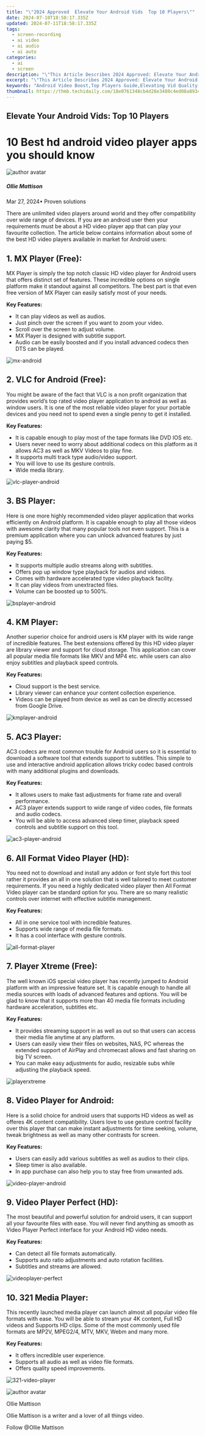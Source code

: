 ```yaml
---
title: "\"2024 Approved  Elevate Your Android Vids  Top 10 Players\""
date: 2024-07-10T18:58:17.335Z
updated: 2024-07-11T18:58:17.335Z
tags: 
  - screen-recording
  - ai video
  - ai audio
  - ai auto
categories: 
  - ai
  - screen
description: "\"This Article Describes 2024 Approved: Elevate Your Android Vids: Top 10 Players\""
excerpt: "\"This Article Describes 2024 Approved: Elevate Your Android Vids: Top 10 Players\""
keywords: "Android Video Boost,Top Players Guide,Elevating Vid Quality,Best Android Gaming,Premier Android Gamers,Top 10 Player List,Optimize Android Videos"
thumbnail: https://thmb.techidaily.com/18e0761348cb4d28e3480c4ed08a893497db31dc39159b03c85adcc25dd9aaa4.jpg
---
```


## Elevate Your Android Vids: Top 10 Players

# 10 Best hd android video player apps you should know

![author avatar](https://images.wondershare.com/filmora/article-images/ollie-mattison.jpg)

##### Ollie Mattison

 Mar 27, 2024• Proven solutions

There are unlimited video players around world and they offer compatibility over wide range of devices. If you are an android user then your requirements must be about a HD video player app that can play your favourite collection. The article below contains information about some of the best HD video players available in market for Android users:

## 1\. MX Player (Free):

MX Player is simply the top notch classic HD video player for Android users that offers distinct set of features. These incredible options on single platform make it standout against all competitors. The best part is that even free version of MX Player can easily satisfy most of your needs.

**Key Features:**

* It can play videos as well as audios.
* Just pinch over the screen if you want to zoom your video.
* Scroll over the screen to adjust volume.
* MX Player is designed with subtitle support.
* Audio can be easily boosted and if you install advanced codecs then DTS can be played.

![mx-android](https://images.wondershare.com/filmora/article-images/mx-android.jpg)

## 2\. VLC for Android (Free):

You might be aware of the fact that VLC is a non profit organization that provides world’s top rated video player application to android as well as window users. It is one of the most reliable video player for your portable devices and you need not to spend even a single penny to get it installed.

**Key Features:**

* It is capable enough to play most of the tape formats like DVD IOS etc.
* Users never need to worry about additional codecs on this platform as it allows AC3 as well as MKV Videos to play fine.
* It supports multi track type audio/video support.
* You will love to use its gesture controls.
* Wide media library.

![vlc-player-android](https://images.wondershare.com/filmora/article-images/vlc-player-android.jpg)

## 3\. BS Player:

Here is one more highly recommended video player application that works efficiently on Android platform. It is capable enough to play all those videos with awesome clarity that many popular tools not even support. This is a premium application where you can unlock advanced features by just paying $5.

**Key Features:**

* It supports multiple audio streams along with subtitles.
* Offers pop up window type playback for audios and videos.
* Comes with hardware accelerated type video playback facility.
* It can play videos from unextracted files.
* Volume can be boosted up to 500%.

![bsplayer-android](https://images.wondershare.com/filmora/article-images/bsplayer-android.jpg)

## 4\. KM Player:

Another superior choice for android users is KM player with its wide range of incredible features. The best extensions offered by this HD video player are library viewer and support for cloud storage. This application can cover all popular media file formats like MKV and MP4 etc. while users can also enjoy subtitles and playback speed controls.

**Key Features:**

* Cloud support is the best service.
* Library viewer can enhance your content collection experience.
* Videos can be played from device as well as can be directly accessed from Google Drive.

![kmplayer-android](https://images.wondershare.com/filmora/article-images/kmplayer-android.jpg)

## 5\. AC3 Player:

AC3 codecs are most common trouble for Android users so it is essential to download a software tool that extends support to subtitles. This simple to use and interactive android application allows tricky codec based controls with many additional plugins and downloads.

**Key Features:**

* It allows users to make fast adjustments for frame rate and overall performance.
* AC3 player extends support to wide range of video codes, file formats and audio codecs.
* You will be able to access advanced sleep timer, playback speed controls and subtitle support on this tool.

![ac3-player-android](https://images.wondershare.com/filmora/article-images/ac3-player-android.jpg)

## 6\. All Format Video Player (HD):

You need not to download and install any addon or font style fort this tool rather it provides an all in one solution that is well tailored to meet customer requirements. If you need a highly dedicated video player then All Format Video player can be standard option for you. There are so many realistic controls over internet with effective subtitle management.

**Key Features:**

* All in one service tool with incredible features.
* Supports wide range of media file formats.
* It has a cool interface with gesture controls.

![all-format-player](https://images.wondershare.com/filmora/article-images/all-format-player.jpg)

## 7\. Player Xtreme (Free):

The well known iOS special video player has recently jumped to Android platform with an impressive feature set. It is capable enough to handle all media sources with loads of advanced features and options. You will be glad to know that it supports more than 40 media file formats including hardware acceleration, subtitles etc.

**Key Features:**

* It provides streaming support in as well as out so that users can access their media file anytime at any platform.
* Users can easily view their files on websites, NAS, PC whereas the extended support of AirPlay and chromecast allows and fast sharing on big TV screen.
* You can make easy adjustments for audio, resizable subs while adjusting the playback speed.

![playerxtreme](https://images.wondershare.com/filmora/article-images/playerxtreme.jpg)

## 8\. Video Player for Android:

Here is a solid choice for android users that supports HD videos as well as offeres 4K content compatibility. Users love to use gesture control facility over this player that can make instant adjustments for time seeking, volume, tweak brightness as well as many other contrasts for screen.

**Key Features:**

* Users can easily add various subtitles as well as audios to their clips.
* Sleep timer is also available.
* In app purchase can also help you to stay free from unwanted ads.

![video-player-android](https://images.wondershare.com/filmora/article-images/video-player-android.jpg)

## 9\. Video Player Perfect (HD):

The most beautiful and powerful solution for android users, it can support all your favourite files with ease. You will never find anything as smooth as Video Player Perfect interface for your Android HD video needs.

**Key Features:**

* Can detect all file formats automatically.
* Supports auto ratio adjustments and auto rotation facilities.
* Subtitles and streams are allowed.

![videoplayer-perfect](https://images.wondershare.com/filmora/article-images/videoplayer-perfect.jpg)

## 10\. 321 Media Player:

This recently launched media player can launch almost all popular video file formats with ease. You will be able to stream your 4K content, Full HD videos and Supports HD clips. Some of the most commonly used file formats are MP2V, MPEG2/4, MTV, MKV, Webm and many more.

**Key Features:**

* It offers incredible user experience.
* Supports all audio as well as video file formats.
* Offers quality speed improvements.

![321-video-player](https://images.wondershare.com/filmora/article-images/321-video-player.jpg)

![author avatar](https://images.wondershare.com/filmora/article-images/ollie-mattison.jpg)

Ollie Mattison

Ollie Mattison is a writer and a lover of all things video.

Follow @Ollie Mattison


<ins class="adsbygoogle"
     style="display:block"
     data-ad-format="autorelaxed"
     data-ad-client="ca-pub-7571918770474297"
     data-ad-slot="1223367746"></ins>



<ins class="adsbygoogle"
     style="display:block"
     data-ad-client="ca-pub-7571918770474297"
     data-ad-slot="8358498916"
     data-ad-format="auto"
     data-full-width-responsive="true"></ins>





